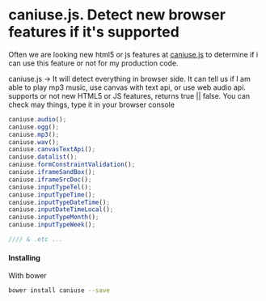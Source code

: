 # caniuse.js. Detect new browser features if it's supported 

Often we are looking new html5 or js features at [caniuse.js](http://caniuse.com/) to 
determine if i can use this feature or not for my production code.

caniuse.js -> It will detect everything in browser side. It can tell us if I am able to 
play mp3 music, use canvas with text api, or use web audio api. 
supports or not new HTML5 or JS features, returns true || false. You can check may things, type it in your browser console 
```javascript
caniuse.audio();
caniuse.ogg();
caniuse.mp3();
caniuse.wav();
caniuse.canvasTextApi();
caniuse.datalist();
caniuse.formConstraintValidation();
caniuse.iframeSandBox();
caniuse.iframeSrcDoc();
caniuse.inputTypeTel();
caniuse.inputTypeTime();
caniuse.inputTypeDateTime();
caniuse.inputDateTimeLocal();
caniuse.inputTypeMonth();
caniuse.inputTypeWeek();

//// & .etc ... 
``` 

#### Installing 
With bower
```bash
bower install caniuse --save
```




